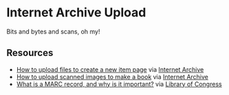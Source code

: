 
# Internet Archive Upload

Bits and bytes and scans, oh my!

## Resources

+ [How to upload files to create a new item page](https://help.archive.org/hc/en-us/articles/360017788831) via [Internet Archive](https://archive.org/)
+ [How to upload scanned images to make a book](https://help.archive.org/hc/en-us/articles/360001820212) via [Internet Archive](https://archive.org/)
+ [What is a MARC record, and why is it important?](https://www.loc.gov/marc/umb/um01to06.html) via [Library of Congress](https://www.loc.gov/)
